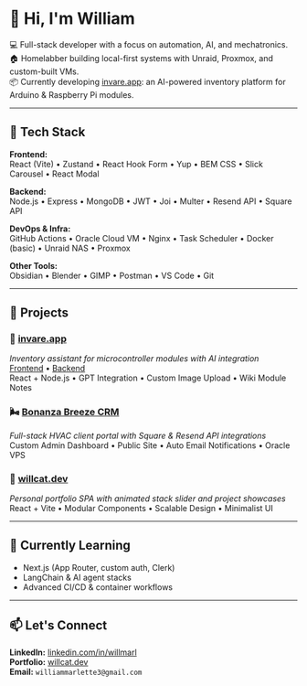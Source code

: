 # 👋 Hi, I'm William

💻 Full-stack developer with a focus on automation, AI, and mechatronics.  
🏠 Homelabber building local-first systems with Unraid, Proxmox, and custom-built VMs.  
📦 Currently developing [invare.app](https://invare.app): an AI-powered inventory platform for Arduino & Raspberry Pi modules.

---

## 🧠 Tech Stack

**Frontend:**  
React (Vite) • Zustand • React Hook Form • Yup • BEM CSS • Slick Carousel • React Modal

**Backend:**  
Node.js • Express • MongoDB • JWT • Joi • Multer • Resend API • Square API

**DevOps & Infra:**  
GitHub Actions • Oracle Cloud VM • Nginx • Task Scheduler • Docker (basic) • Unraid NAS • Proxmox

**Other Tools:**  
Obsidian • Blender • GIMP • Postman • VS Code • Git

---

## 🚀 Projects

### 🔌 [invare.app](https://invare.app)  
*Inventory assistant for microcontroller modules with AI integration*  
[Frontend](https://github.com/yourusername/invare-frontend) • [Backend](https://github.com/yourusername/invare-backend)  
React + Node.js • GPT Integration • Custom Image Upload • Wiki Module Notes

### 🌬️ [Bonanza Breeze CRM](https://bonanzabreeze.com)  
*Full-stack HVAC client portal with Square & Resend API integrations*  
Custom Admin Dashboard • Public Site • Auto Email Notifications • Oracle VPS

### 🧠 [willcat.dev](https://willcat.dev)  
*Personal portfolio SPA with animated stack slider and project showcases*  
React + Vite • Modular Components • Scalable Design • Minimalist UI

---

## 🧰 Currently Learning

- Next.js (App Router, custom auth, Clerk)  
- LangChain & AI agent stacks  
- Advanced CI/CD & container workflows  

---

## 📫 Let's Connect

**LinkedIn:** [linkedin.com/in/willmarl](https://linkedin.com/in/willmarl)  
**Portfolio:** [willcat.dev](https://willcat.dev)  
**Email:** `williammarlette3@gmail.com`
